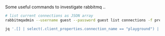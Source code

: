 Some useful commands to investigate rabbitmq ..

```bash
# list current connections as JSON array
rabbitmqadmin --username guest --password guest list connections -f pretty_json

jq '.[] | select(.client_properties.connection_name == "playground") | .name' 


```